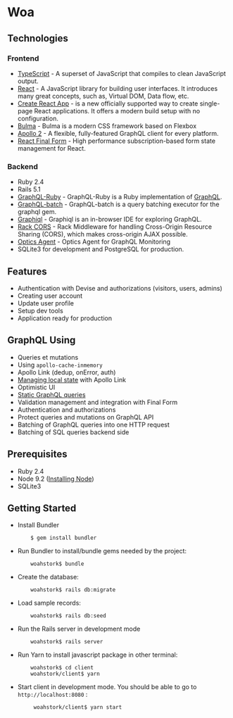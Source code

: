 # Woa

## Technologies

### Frontend

* [TypeScript](https://github.com/Microsoft/TypeScript) - A superset of JavaScript that compiles to clean JavaScript
  output.
* [React](https://facebook.github.io/react) - A JavaScript library for building user interfaces. It introduces many
  great concepts, such as, Virtual DOM, Data flow, etc.
* [Create React App](https://github.com/facebookincubator/create-react-app) - is a new officially supported way to
  create single-page React applications. It offers a modern build setup with no configuration.
* [Bulma](https://bulma.io) - Bulma is a modern CSS framework based on Flexbox
* [Apollo 2](http://dev.apollodata.com/) - A flexible, fully-featured GraphQL client for every platform.
* [React Final Form](https://github.com/erikras/react-final-form) - High performance subscription-based form state
  management for React.

### Backend

* Ruby 2.4
* Rails 5.1
* [GraphQL-Ruby](https://github.com/rmosolgo/graphql-ruby) - GraphQL-Ruby is a Ruby implementation of
  [GraphQL](http://graphql.org).
* [GraphQL-batch](https://github.com/Shopify/graphql-batch) - GraphQL-batch is a query batching executor for the graphql
  gem.
* [Graphiql](https://github.com/graphql/graphiql) - Graphiql is an in-browser IDE for exploring GraphQL.
* [Rack CORS](https://github.com/cyu/rack-cors) - Rack Middleware for handling Cross-Origin Resource Sharing (CORS),
  which makes cross-origin AJAX possible.
* [Optics Agent](http://www.apollodata.com/optics) - Optics Agent for GraphQL Monitoring
* SQLite3 for development and PostgreSQL for production.

## Features

* Authentication with Devise and authorizations (visitors, users, admins)
* Creating user account
* Update user profile
* Setup dev tools
* Application ready for production

## GraphQL Using

* Queries et mutations
* Using `apollo-cache-inmemory`
* Apollo Link (dedup, onError, auth)
* [Managing local state](https://github.com/apollographql/apollo-link-state) with Apollo Link
* Optimistic UI
* [Static GraphQL queries](https://dev-blog.apollodata.com/5-benefits-of-static-graphql-queries-b7fa90b0b69a)
* Validation management and integration with Final Form
* Authentication and authorizations
* Protect queries and mutations on GraphQL API
* Batching of GraphQL queries into one HTTP request
* Batching of SQL queries backend side

## Prerequisites

* Ruby 2.4
* Node 9.2 ([Installing Node](https://nodejs.org/en/download/package-manager))
* SQLite3

## Getting Started

* Install Bundler

          $ gem install bundler

* Run Bundler to install/bundle gems needed by the project:

          woahstork$ bundle

* Create the database:

          woahstork$ rails db:migrate

* Load sample records:

          woahstork$ rails db:seed

* Run the Rails server in development mode

          woahstork$ rails server

* Run Yarn to install javascript package in other terminal:

          woahstork$ cd client
          woahstork/client$ yarn

* Start client in development mode. You should be able to go to `http://localhost:8080` :

           woahstork/client$ yarn start
